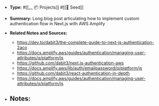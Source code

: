 - **Type:** #[[__ 📦 Projects]] #[[🌱 Seed]]
- **Summary:** Long blog post articulating how to implement custom authentication flow in Next.js with AWS Amplify
- **Related Notes and Sources:**
	- https://dev.to/dabit3/the-complete-guide-to-next-js-authentication-2aco
	- https://docs.amplify.aws/guides/authentication/managing-user-attributes/q/platform/js
	- https://github.com/dabit3/next.js-authentication-aws
	- https://docs.amplify.aws/lib/auth/emailpassword/q/platform/js
	- https://github.com/dabit3/react-authentication-in-depth 
	- https://docs.amplify.aws/guides/authentication/managing-user-attributes/q/platform/js

- **Notes:**
    - 
